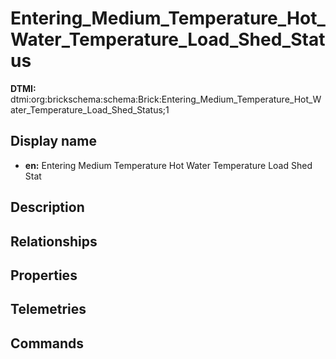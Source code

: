 # Entering_Medium_Temperature_Hot_Water_Temperature_Load_Shed_Status
**DTMI:** dtmi:org:brickschema:schema:Brick:Entering_Medium_Temperature_Hot_Water_Temperature_Load_Shed_Status;1
## Display name
- **en:** Entering Medium Temperature Hot Water Temperature Load Shed Stat
## Description
## Relationships
## Properties
## Telemetries
## Commands

